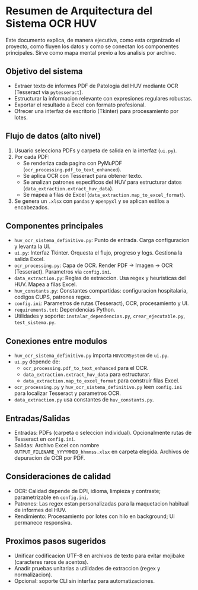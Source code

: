 # Resumen de Arquitectura del Sistema OCR HUV

Este documento explica, de manera ejecutiva, como esta organizado el proyecto, como fluyen los datos y como se conectan los componentes principales. Sirve como mapa mental previo a los analisis por archivo.

## Objetivo del sistema
- Extraer texto de informes PDF de Patologia del HUV mediante OCR (Tesseract via `pytesseract`).
- Estructurar la informacion relevante con expresiones regulares robustas.
- Exportar el resultado a Excel con formato profesional.
- Ofrecer una interfaz de escritorio (Tkinter) para procesamiento por lotes.

## Flujo de datos (alto nivel)
1) Usuario selecciona PDFs y carpeta de salida en la interfaz (`ui.py`).
2) Por cada PDF:
   - Se renderiza cada pagina con PyMuPDF (`ocr_processing.pdf_to_text_enhanced`).
   - Se aplica OCR con Tesseract para obtener texto.
   - Se analizan patrones especificos del HUV para estructurar datos (`data_extraction.extract_huv_data`).
   - Se mapea a filas de Excel (`data_extraction.map_to_excel_format`).
3) Se genera un `.xlsx` con `pandas` y `openpyxl` y se aplican estilos a encabezados.

## Componentes principales
- `huv_ocr_sistema_definitivo.py`: Punto de entrada. Carga configuracion y levanta la UI.
- `ui.py`: Interfaz Tkinter. Orquesta el flujo, progreso y logs. Gestiona la salida Excel.
- `ocr_processing.py`: Capa de OCR. Render PDF -> Imagen -> OCR (Tesseract). Parametros via `config.ini`.
- `data_extraction.py`: Reglas de extraccion. Usa regex y heuristicas del HUV. Mapea a filas Excel.
- `huv_constants.py`: Constantes compartidas: configuracion hospitalaria, codigos CUPS, patrones regex.
- `config.ini`: Parametros de rutas (Tesseract), OCR, procesamiento y UI.
- `requirements.txt`: Dependencias Python.
- Utilidades y soporte: `instalar_dependencias.py`, `crear_ejecutable.py`, `test_sistema.py`.

## Conexiones entre modulos
- `huv_ocr_sistema_definitivo.py` importa `HUVOCRSystem` de `ui.py`.
- `ui.py` depende de:
  - `ocr_processing.pdf_to_text_enhanced` para el OCR.
  - `data_extraction.extract_huv_data` para estructurar.
  - `data_extraction.map_to_excel_format` para construir filas Excel.
- `ocr_processing.py` y `huv_ocr_sistema_definitivo.py` leen `config.ini` para localizar Tesseract y parametros OCR.
- `data_extraction.py` usa constantes de `huv_constants.py`.

## Entradas/Salidas
- Entradas: PDFs (carpeta o seleccion individual). Opcionalmente rutas de Tesseract en `config.ini`.
- Salidas: Archivo Excel con nombre `OUTPUT_FILENAME_YYYYMMDD_hhmmss.xlsx` en carpeta elegida. Archivos de depuracion de OCR por PDF.

## Consideraciones de calidad
- OCR: Calidad depende de DPI, idioma, limpieza y contraste; parametrizable en `config.ini`.
- Patrones: Las regex estan personalizadas para la maquetacion habitual de informes del HUV.
- Rendimiento: Procesamiento por lotes con hilo en background; UI permanece responsiva.

## Proximos pasos sugeridos
- Unificar codificacion UTF-8 en archivos de texto para evitar mojibake (caracteres raros de acentos).
- Anadir pruebas unitarias a utilidades de extraccion (regex y normalizacion).
- Opcional: soporte CLI sin interfaz para automatizaciones.
